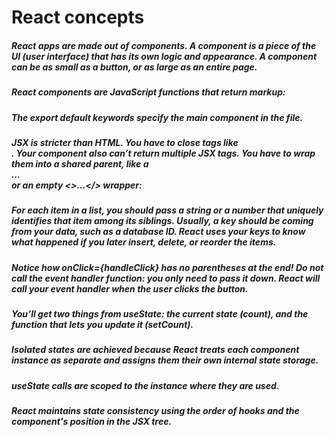 # React concepts

##### React apps are made out of components. A component is a piece of the UI (user interface) that has its own logic and appearance. A component can be as small as a button, or as large as an entire page.

##### React components are JavaScript functions that return markup:

##### The export default keywords specify the main component in the file.

##### JSX is stricter than HTML. You have to close tags like <br />. Your component also can’t return multiple JSX tags. You have to wrap them into a shared parent, like a <div>...</div> or an empty <>...</> wrapper:

##### For each item in a list, you should pass a string or a number that uniquely identifies that item among its siblings. Usually, a key should be coming from your data, such as a database ID. React uses your keys to know what happened if you later insert, delete, or reorder the items.

##### Notice how onClick={handleClick} has no parentheses at the end! Do not call the event handler function: you only need to pass it down. React will call your event handler when the user clicks the button.

##### You’ll get two things from useState: the current state (count), and the function that lets you update it (setCount). 

##### Isolated states are achieved because React treats each component instance as separate and assigns them their own internal state storage.
##### useState calls are scoped to the instance where they are used.
##### React maintains state consistency using the order of hooks and the component's position in the JSX tree.